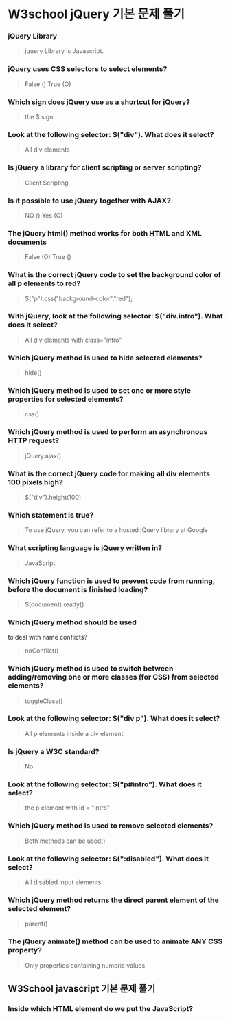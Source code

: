 # W3school jQuery 기본 문제 풀기

### jQuery Library
> jquery Library is Javascript.

### jQuery uses CSS selectors to select elements?
> False ()
> True  (O)

### Which sign does jQuery use as a shortcut for jQuery?
> the $ sign

### Look at the following selector: $("div"). What does it select?
> All div elements

### Is jQuery a library for client scripting or server scripting?
> Client Scripting

### Is it possible to use jQuery together with AJAX?
> NO ()
> Yes (O)

### The jQuery html() method works for both HTML and XML documents
> False (O)
> True ()

### What is the correct jQuery code to set the background color of all p elements to red?
> $("p").css("background-color","red");

### With jQuery, look at the following selector: $("div.intro"). What does it select?
> All div elements with class="intro"

### Which jQuery method is used to hide selected elements?
> hide()

### Which jQuery method is used to set one or more style properties for selected elements?
> css()

### Which jQuery method is used to perform an asynchronous HTTP request?
> jQuery.ajax()

### What is the correct jQuery code for making all div elements 100 pixels high?
> $("div").height(100)

### Which statement is true?
> To use jQuery, you can refer to a hosted jQuery library at Google

### What scripting language is jQuery written in?
> JavaScript

### Which jQuery function is used to prevent code from running, before the document is finished loading?
> $(document).ready()


### Which jQuery method should be used
 to deal with name conflicts?
> noConflict()

### Which jQuery method is used to switch between adding/removing one or more classes (for CSS) from selected elements?
> toggleClass()

### Look at the following selector: $("div p"). What does it select?
> All p elements inside a div element

### Is jQuery a W3C standard?
> No

### Look at the following selector: $("p#intro"). What does it select?
> the p element with id = "intro"

### Which jQuery method is used to remove selected elements?
> Both methods can be used()

### Look at the following selector: $(":disabled"). What does it select?
> All disabled input elements

### Which jQuery method returns the direct parent element of the selected element?
> parent()

### The jQuery animate() method can be used to animate ANY CSS property?
> Only properties containing numeric values

## W3School javascript 기본 문제 풀기

### Inside which HTML element do we put the JavaScript?
> <script>

### What is the correct JavaScript syntax to change the content of the HTML element below?
<p id="demo">This is a demonstration.</p>  

> document.getElementById("demo").innerHTML="Hello World!";

### Where is the correct place to insert a JavaScript?
> Both the <head> section and the <body> section are correct 

### What is the correct syntax for referring to an external script called "xxx.js"?
> <script src="xxx.js">

### The external JavaScript file must contain the <script> tag.
> False (O)
> True ()

### How do you write "Hello World" in an alert box?
> alert("Hello World");

### How do you create a function in JavaScript?
> function myFunction()  

### How do you call a function named "myFunction"?
> myFunction()  

### How to write an IF statement in JavaScript?
> if (i == 5)  

### How to write an IF statement for executing some code if "i" is NOT equal to 5?
> if (i != 5)  

### How does a WHILE loop start?
> while (i <= 10)  

### How does a FOR loop start?
> for (i = 0; i <= 5; i++)  

### How can you add a comment in a JavaScript?
> <code>//This is a comment</code>

### How to insert a comment that has more than one line?
> <code>/*This comment has
more than one line*/</code>

### What is the correct way to write a JavaScript array?
> var colors = ["red", "green", "blue"]  

### How do you round the number 7.25, to the nearest integer?
> Math.round(7.25)  

### How do you find the number with the highest value of x and y?
> Math.max(x, y)  

### What is the correct JavaScript syntax for opening a new window called "w2" ?
> w2 = window.open("http://www.w3schools.com");  

### JavaScript is the same as Java.
> False (O)
> True ()

### How can you detect the client's browser name?
> navigator.appName  

### Which event occurs when the user clicks on an HTML element?
> onClick

### How do you declare a JavaScript variable?
> var carName;  

### Which operator is used to assign a value to a variable?
> =

### What will the following code return: Boolean(10 > 9)
> true  

### Is JavaScript case-sensitive?
> Yes

